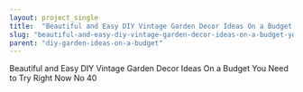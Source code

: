 ```yaml
---
layout: project_single
title:  "Beautiful and Easy DIY Vintage Garden Decor Ideas On a Budget You Need to Try Right Now No 40"
slug: "beautiful-and-easy-diy-vintage-garden-decor-ideas-on-a-budget-you-need-to-try"
parent: "diy-garden-ideas-on-a-budget"
---
```

Beautiful and Easy DIY Vintage Garden Decor Ideas On a Budget You Need to Try Right Now No 40